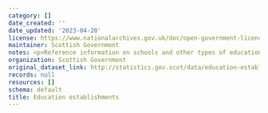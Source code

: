 ```yaml
---
category: []
date_created: ''
date_updated: '2023-04-20'
license: https://www.nationalarchives.gov.uk/doc/open-government-licence/version/3/
maintainer: Scottish Government
notes: <p>Reference information on schools and other types of educational establishments.</p>
organization: Scottish Government
original_dataset_link: http://statistics.gov.scot/data/education-establishments
records: null
resources: []
schema: default
title: Education establishments
---
```

